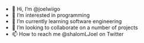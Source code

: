 - 👋 Hi, I’m @joelwiigo
- 👀 I’m interested in programming
- 🌱 I’m currently learning software engineering
- 💞️ I’m looking to collaborate on a number of projects
- 📫 How to reach me @shalomLJoel on Twitter

<!---
joelwiigo/joelwiigo is a ✨ special ✨ repository because its `README.md` (this file) appears on your GitHub profile.
You can click the Preview link to take a look at your changes.
--->
